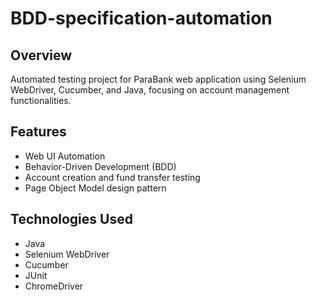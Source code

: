 # BDD-specification-automation


## Overview
Automated testing project for ParaBank web application using Selenium WebDriver, Cucumber, and Java, focusing on account management functionalities.

## Features
- Web UI Automation
- Behavior-Driven Development (BDD)
- Account creation and fund transfer testing
- Page Object Model design pattern

## Technologies Used
- Java
- Selenium WebDriver
- Cucumber
- JUnit
- ChromeDriver
